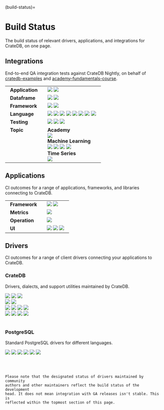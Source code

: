 (build-status)=

# Build Status

The build status of relevant drivers, applications, and integrations
for CrateDB, on one page.

<style>
table td, table td * {
  vertical-align: top;
}
th, td {
  padding-right: 1em;
  padding-left: 1em;
}
/*
In `crate-docs-theme`, `src/crate/theme/rtd/crate/static/css/custom.css`
defines a style we don't want to apply here, specifically on `connect/index`.
*/
.wrapper-content-right .section img {
  margin-bottom: unset !important;
}
</style>


## Integrations

End-to-end QA integration tests against CrateDB Nightly,
on behalf of [cratedb-examples] and [academy-fundamentals-course].

<table>
<tbody>

<tr>
<td>
<b>Application</b>
</td>
<td>
<a href="https://github.com/crate/cratedb-examples/actions/workflows/application-apache-kafka-flink.yml">
    <img src="https://img.shields.io/github/actions/workflow/status/crate/cratedb-examples/application-apache-kafka-flink.yml?branch=main&label=Apache Kafka, Apache Flink" loading="lazy"></a>
<a href="https://github.com/crate/cratedb-examples/actions/workflows/application-apache-superset.yml">
    <img src="https://img.shields.io/github/actions/workflow/status/crate/cratedb-examples/application-apache-superset.yml?branch=main&label=Apache Superset" loading="lazy"></a>
</td>
</tr>

<tr>
<td>
<b>Dataframe</b>
</td>
<td>
<a href="https://github.com/crate/cratedb-examples/actions/workflows/dataframe-dask.yml">
    <img src="https://img.shields.io/github/actions/workflow/status/crate/cratedb-examples/dataframe-dask.yml?branch=main&label=Dask" loading="lazy"></a>
<a href="https://github.com/crate/cratedb-examples/actions/workflows/dataframe-pandas.yml">
    <img src="https://img.shields.io/github/actions/workflow/status/crate/cratedb-examples/dataframe-pandas.yml?branch=main&label=pandas" loading="lazy"></a>
</td>
</tr>

<tr>
<td>
<b>Framework</b>
</td>
<td>
<a href="https://github.com/crate/cratedb-examples/actions/workflows/framework-gradio.yml">
    <img src="https://img.shields.io/github/actions/workflow/status/crate/cratedb-examples/framework-gradio.yml?branch=main&label=Gradio" loading="lazy"></a>
<a href="https://github.com/crate/cratedb-examples/actions/workflows/framework-streamlit.yml">
    <img src="https://img.shields.io/github/actions/workflow/status/crate/cratedb-examples/framework-streamlit.yml?branch=main&label=Streamlit" loading="lazy"></a>
</td>
</tr>

<tr>
<td>
<b>Language</b>
</td>
<td>
<a href="https://github.com/crate/cratedb-examples/actions/workflows/lang-npgsql.yml">
      <img src="https://img.shields.io/github/actions/workflow/status/crate/cratedb-examples/lang-npgsql.yml?branch=main&label=npgsql" loading="lazy"></a>
<a href="https://github.com/crate/cratedb-examples/actions/workflows/lang-java-jooq.yml">
      <img src="https://img.shields.io/github/actions/workflow/status/crate/cratedb-examples/lang-java-jooq.yml?branch=main&label=Java jOOQ" loading="lazy"></a>
<a href="https://github.com/crate/cratedb-examples/actions/workflows/lang-java-maven.yml">
      <img src="https://img.shields.io/github/actions/workflow/status/crate/cratedb-examples/lang-java-maven.yml?branch=main&label=Java JDBC" loading="lazy"></a>
<a href="https://github.com/crate/cratedb-examples/actions/workflows/lang-php-amphp.yml">
      <img src="https://img.shields.io/github/actions/workflow/status/crate/cratedb-examples/lang-php-amphp.yml?branch=main&label=PHP AMPHP" loading="lazy"></a>
<a href="https://github.com/crate/cratedb-examples/actions/workflows/lang-php-pdo.yml">
      <img src="https://img.shields.io/github/actions/workflow/status/crate/cratedb-examples/lang-php-pdo.yml?branch=main&label=PHP PDO" loading="lazy"></a>
<a href="https://github.com/crate/cratedb-examples/actions/workflows/lang-python-dbapi.yml">
      <img src="https://img.shields.io/github/actions/workflow/status/crate/cratedb-examples/lang-python-dbapi.yml?branch=main&label=Python DB API" loading="lazy"></a>
<a href="https://github.com/crate/cratedb-examples/actions/workflows/lang-python-sqlalchemy.yml">
      <img src="https://img.shields.io/github/actions/workflow/status/crate/cratedb-examples/lang-python-sqlalchemy.yml?branch=main&label=Python SQLAlchemy" loading="lazy"></a>
<a href="https://github.com/crate/cratedb-examples/actions/workflows/lang-ruby.yml">
      <img src="https://img.shields.io/github/actions/workflow/status/crate/cratedb-examples/lang-ruby.yml?branch=main&label=Ruby" loading="lazy"></a>
</td>
</tr>

<tr>
<td>
<b>Testing</b>
</td>
<td>
<a href="https://github.com/crate/cratedb-examples/actions/workflows/testing-testcontainers-java.yml">
    <img src="https://img.shields.io/github/actions/workflow/status/crate/cratedb-examples/testing-testcontainers-java.yml?branch=main&label=Testcontainers for Java" loading="lazy"></a>
<a href="https://github.com/crate/cratedb-examples/actions/workflows/testing-testcontainers-python.yml">
    <img src="https://img.shields.io/github/actions/workflow/status/crate/cratedb-examples/testing-testcontainers-python.yml?branch=main&label=Testcontainers for Python" loading="lazy"></a>
<a href="https://github.com/crate/cratedb-examples/actions/workflows/testing-native-python.yml">
    <img src="https://img.shields.io/github/actions/workflow/status/crate/cratedb-examples/testing-native-python.yml?branch=main&label=Native testing for Python" loading="lazy"></a>
</td>
</tr>

<tr>
<td>
<b>Topic</b>
</td>
<td>
<div>
<b>Academy</b>
<br>
<a href="https://github.com/crate/academy-fundamentals-course/actions/workflows/tests.yml">
    <img src="https://img.shields.io/github/actions/workflow/status/crate/academy-fundamentals-course/tests.yml?branch=main&label=Fundamentals Course" loading="lazy"></a>
</div>
<div>
<b>Machine Learning</b>
<br>
<a href="https://github.com/crate/cratedb-examples/actions/workflows/ml-automl.yml">
    <img src="https://img.shields.io/github/actions/workflow/status/crate/cratedb-examples/ml-automl.yml?branch=main&label=AutoML" loading="lazy"></a>
<a href="https://github.com/crate/cratedb-examples/actions/workflows/ml-langchain.yml">
    <img src="https://img.shields.io/github/actions/workflow/status/crate/cratedb-examples/ml-langchain.yml?branch=main&label=LangChain" loading="lazy"></a>
<a href="https://github.com/crate/cratedb-examples/actions/workflows/ml-llamaindex.yml">
    <img src="https://img.shields.io/github/actions/workflow/status/crate/cratedb-examples/ml-llamaindex.yml?branch=main&label=LlamaIndex" loading="lazy"></a>
<a href="https://github.com/crate/cratedb-examples/actions/workflows/ml-mlflow.yml">
    <img src="https://img.shields.io/github/actions/workflow/status/crate/cratedb-examples/ml-mlflow.yml?branch=main&label=MLflow" loading="lazy"></a>
</div>
<div>
<b>Time Series</b>
<br>
<a href="https://github.com/crate/cratedb-examples/actions/workflows/timeseries.yml">
    <img src="https://img.shields.io/github/actions/workflow/status/crate/cratedb-examples/timeseries.yml?branch=main&label=Time%20Series" loading="lazy"></a>
</div>
</td>
</tr>

</tbody>
</table>


## Applications

CI outcomes for a range of applications, frameworks, and libraries connecting
to CrateDB.

<table>
<tbody>

<tr>
<td>
<b>Framework</b>
</td>
<td>
<a href="https://github.com/crate/cratedb-airflow-tutorial/actions/workflows/main.yml">
    <img src="https://img.shields.io/github/actions/workflow/status/crate/cratedb-airflow-tutorial/main.yml?branch=main&label=Apache Airflow" loading="lazy"></a>
<a href="https://github.com/crate/mlflow-cratedb/actions/workflows/main.yml">
    <img src="https://img.shields.io/github/actions/workflow/status/crate/mlflow-cratedb/main.yml?branch=main&label=MLflow for CrateDB" loading="lazy"></a>
</td>
</tr>

<tr>
<td>
<b>Metrics</b>
</td>
<td>
<a href="https://github.com/crate/cratedb-prometheus-adapter/actions/workflows/main.yml">
    <img src="https://img.shields.io/github/actions/workflow/status/crate/cratedb-prometheus-adapter/tests.yml?branch=main&label=CrateDB Prometheus Adapter" loading="lazy"></a>
</td>
</tr>

<tr>
<td>
<b>Operation</b>
</td>
<td>
<a href="https://github.com/crate/crate-operator/actions/workflows/main.yml">
    <img src="https://img.shields.io/github/actions/workflow/status/crate/crate-operator/main.yaml?branch=master&label=CrateDB Kubernetes Operator" loading="lazy"></a>
</td>
</tr>

<tr>
<td>
<b>UI</b>
</td>
<td>
<a href="https://github.com/crate/crate-admin/actions/workflows/main.yml">
    <img src="https://img.shields.io/github/actions/workflow/status/crate/crate-admin/tests.yml?branch=main&label=CrateDB Admin UI" loading="lazy"></a>
<a href="https://github.com/crate/crash/actions/workflows/main.yml">
    <img src="https://img.shields.io/github/actions/workflow/status/crate/crash/main.yml?branch=master&label=Crash CLI" loading="lazy"></a>
<a href="https://github.com/crate/croud/actions/workflows/main.yml">
    <img src="https://img.shields.io/github/actions/workflow/status/crate/croud/main.yml?branch=master&label=Croud CLI" loading="lazy"></a>
</td>
</tr>

</tbody>
</table>


## Drivers

CI outcomes for a range of client drivers connecting your applications to CrateDB.

### CrateDB
Drivers, dialects, and support utilities maintained by CrateDB.

<a href="https://github.com/crate/crate-python/actions/workflows/tests.yml">
    <img src="https://img.shields.io/github/actions/workflow/status/crate/crate-python/tests.yml?branch=master&label=crate-python" loading="lazy"></a>
<a href="https://github.com/crate/sqlalchemy-cratedb/actions/workflows/tests.yml">
    <img src="https://img.shields.io/github/actions/workflow/status/crate/sqlalchemy-cratedb/tests.yml?branch=main&label=sqlalchemy-cratedb" loading="lazy"></a>
<a href="https://github.com/crate/micropython-cratedb/actions/workflows/tests.yml">
    <img src="https://img.shields.io/github/actions/workflow/status/crate/micropython-cratedb/tests.yml?branch=main&label=micropython-cratedb" loading="lazy"></a>
<br>
<a href="https://github.com/crate/cratedb-sqlparse/actions/workflows/python.yml">
    <img src="https://img.shields.io/github/actions/workflow/status/crate/cratedb-sqlparse/python.yml?branch=main&label=cratedb-sqlparse (python)" loading="lazy"></a>
<a href="https://github.com/crate/cratedb-sqlparse/actions/workflows/javascript.yml">
    <img src="https://img.shields.io/github/actions/workflow/status/crate/cratedb-sqlparse/javascript.yml?branch=main&label=cratedb-sqlparse (javascript)" loading="lazy"></a>
<br>
<a href="https://github.com/crate/cratedb-toolkit/actions/workflows/main.yml">
    <img src="https://img.shields.io/github/actions/workflow/status/crate/cratedb-toolkit/main.yml?branch=main&label=CrateDB Toolkit" loading="lazy"></a>
<a href="https://github.com/crate/cratedb-toolkit/actions/workflows/dynamodb.yml">
    <img src="https://img.shields.io/github/actions/workflow/status/crate/cratedb-toolkit/dynamodb.yml?branch=main&label=CTK%2BDynamoDB" loading="lazy"></a>
<a href="https://github.com/crate/cratedb-toolkit/actions/workflows/influxdb.yml">
    <img src="https://img.shields.io/github/actions/workflow/status/crate/cratedb-toolkit/influxdb.yml?branch=main&label=CTK%2BInfluxDB" loading="lazy"></a>
<a href="https://github.com/crate/cratedb-toolkit/actions/workflows/mongodb.yml">
    <img src="https://img.shields.io/github/actions/workflow/status/crate/cratedb-toolkit/mongodb.yml?branch=main&label=CTK%2BMongoDB" loading="lazy"></a>
<br>
<a href="https://github.com/crate/crate-pdo/actions/workflows/tests.yml">
    <img src="https://img.shields.io/github/actions/workflow/status/crate/crate-pdo/tests.yml?branch=main&label=crate-pdo" loading="lazy"></a>
<a href="https://github.com/crate/crate-dbal/actions/workflows/tests.yml">
    <img src="https://img.shields.io/github/actions/workflow/status/crate/crate-dbal/tests.yml?branch=main&label=crate-dbal" loading="lazy"></a>
<a href="https://github.com/crate/crate_ruby/actions/workflows/tests.yml">
    <img src="https://img.shields.io/github/actions/workflow/status/crate/crate_ruby/tests.yml?branch=main&label=crate_ruby" loading="lazy"></a>
<a href="https://github.com/crate/activerecord-crate-adapter/actions/workflows/tests.yml">
    <img src="https://img.shields.io/github/actions/workflow/status/crate/activerecord-crate-adapter/tests.yml?branch=main&label=activerecord-crate-adapter" loading="lazy"></a>

<br>
<br>

### PostgreSQL
Standard PostgreSQL drivers for different languages.

<a href="https://github.com/pgjdbc/pgjdbc/actions/workflows/main.yml">
    <img src="https://img.shields.io/github/actions/workflow/status/pgjdbc/pgjdbc/main.yml?branch=master&label=pgjdbc" loading="lazy"></a>
<a href="https://github.com/npgsql/npgsql/actions/workflows/build.yml">
    <img src="https://img.shields.io/github/actions/workflow/status/npgsql/npgsql/build.yml?branch=main&label=npgsql" loading="lazy"></a>
<a href="https://github.com/psycopg/psycopg2/actions/workflows/tests.yml">
    <img src="https://img.shields.io/github/actions/workflow/status/psycopg/psycopg2/tests.yml?branch=master&label=psycopg2" loading="lazy"></a>
<a href="https://github.com/psycopg/psycopg/actions/workflows/tests.yml">
    <img src="https://img.shields.io/github/actions/workflow/status/psycopg/psycopg/tests.yml?branch=master&label=psycopg3" loading="lazy"></a>
<a href="https://github.com/MagicStack/asyncpg/actions/workflows/tests.yml">
    <img src="https://img.shields.io/github/actions/workflow/status/MagicStack/asyncpg/tests.yml?branch=master&label=asyncpg" loading="lazy"></a>
<a href="https://github.com/brianc/node-postgres/actions/workflows/ci.yml">
    <img src="https://img.shields.io/github/actions/workflow/status/brianc/node-postgres/ci.yml?branch=master&label=node-postgres" loading="lazy"></a>

<br><br>


```{note}
Please note that the designated status of drivers maintained by community
authors and other maintainers reflect the build status of the development
head. It does not mean integration with GA releases isn't stable. This is
reflected within the topmost section of this page.
```


[academy-fundamentals-course]: https://github.com/crate/academy-fundamentals-course
[cratedb-examples]: https://github.com/crate/cratedb-examples
